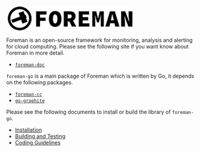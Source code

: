  ![foreman_logo](doc/img/icon.png)

Foreman is an open-source framework for monitoring, analysis and alerting for cloud computing. Please see the following site if you want know about Foreman in more detail.

- [`foreman-doc`](https://github.com/cybergarage/foreman-doc/)

`foreman-go` is a main package of Foreman which is written by Go, it depends on the following packages.

- [`foreman-cc`](https://github.com/cybergarage/foreman-cc)
- [`go-graphite`](https://github.com/cybergarage/go-graphite)

Please see the following documents to install or build the library of `foreman-go`.

- [Installation](doc/installation.md)
- [Building and Testing](doc/building_and_testing.md)
- [Coding Guidelines](doc/coding_guideline.md)